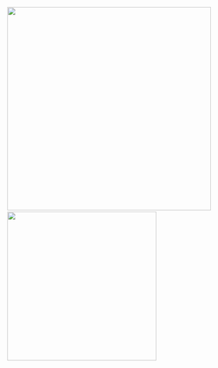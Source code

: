 <p float="left">
  <img src="https://leetcard.jacoblin.cool/Dyglaz?theme=dark&border=0" width="466" />
  &nbsp;
  <img src="https://github-readme-stats.vercel.app/api/top-langs/?username=Dyglaz&layout=compact&theme=dark&hide_border=true" width="341" />
</p>